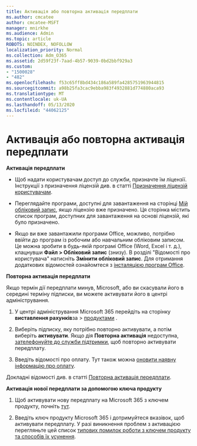 ```yaml
---
title: Активація або повторна активація передплати
ms.author: cmcatee
author: cmcatee-MSFT
manager: mnirkhe
ms.audience: Admin
ms.topic: article
ROBOTS: NOINDEX, NOFOLLOW
localization_priority: Normal
ms.collection: Adm_O365
ms.assetid: 2d59f23f-7aad-4b57-9039-0bd2bbf929a3
ms.custom:
- "1500028"
- "482"
ms.openlocfilehash: f53c65ff8bd434c186a589fa4285751963944815
ms.sourcegitcommit: a98b25fa3cac9ebba983f4932881d774880aca93
ms.translationtype: MT
ms.contentlocale: uk-UA
ms.lasthandoff: 05/13/2020
ms.locfileid: "44062125"
---
```

# <a name="activate-or-reactivate-a-subscription"></a>Активація або повторна активація передплати

**Активація передплати**

- Щоб надати користувачам доступ до служби, призначте їм ліцензії. Інструкції з призначення ліцензій див. в статті [Призначення ліцензій користувачам](https://docs.microsoft.com/microsoft-365/admin/manage/assign-licenses-to-users).

- Переглядайте програми, доступні для завантаження на сторінці [Мій обліковий запис](https://portal.office.com/account/#installs), якщо ліцензію вже призначено. Ця сторінка містить список програм, доступних для завантаження на основі ліцензій, які було призначено.

- Якщо ви вже завантажили програми Office, можливо, потрібно ввійти до програм із робочим або навчальним обліковим записом. Це можна зробити в будь-якій програмі Office (Word, Excel і т. д.), клацнувши **Файл > Обліковий запис** (знизу). В розділі "Відомості про користувача" натисніть **Змінити обліковий запис**. Для отримання додаткових відомостей ознайомтеся з [інсталяцією програм Office](https://docs.microsoft.com/microsoft-365/admin/setup/install-applications).

**Повторна активація передплати**

Якщо термін дії передплати минув, Microsoft, або ви скасували його в середині терміну підписки, ви можете активувати його в центрі адміністрування.
  
1. У центрі адміністрування Microsoft 365 перейдіть на сторінку **виставлення рахунків**за  >  [продуктами](https://go.microsoft.com/fwlink/p/?linkid=842054) .

2. Виберіть підписку, яку потрібно повторно активувати, а потім виберіть **активувати**. Якщо дія **Повторна активація** недоступна, [зателефонуйте до служби підтримки](https://docs.microsoft.com/microsoft-365/admin/contact-support-for-business-products), щоб повторно активувати передплату.

3. Введіть відомості про оплату. Тут також можна [оновити наявну інформацію про оплату](https://docs.microsoft.com/microsoft-365/commerce/billing-and-payments/add-update-or-remove-credit-card-or-bank-account).

Докладні відомості див. в статті [Повторна активація передплати](https://docs.microsoft.com/microsoft-365/commerce/subscriptions/reactivate-your-subscription).

**Активація нової передплати за допомогою ключа продукту**

1. Щоб активувати нову передплату на Microsoft 365 з ключем продукту, почніть [тут](https://support.office.com/article/where-to-enter-your-office-product-key-0a82e5ae-739e-4b92-a6f4-2ec780c185db).

2. Введіть ключ продукту Microsoft 365 і дотримуйтеся вказівок, щоб активувати передплату. У разі виникнення проблем з активацією перегляньте цей список [типових помилок роботи з ключем продукту та способів їх усунення](https://docs.microsoft.com/microsoft-365/commerce/product-key-errors-and-solutions).

